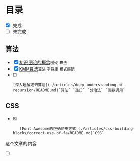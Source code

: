 # 目录

- [x] 完成
- [ ] 未完成

## 算法

- [x]   [初识图论的概念](./articles/graph-theory-first-learn-and-concepts/README.md)`图论` `算法`
- [x]    [KMP算法](./articles/kmp-algorithm/README.md)`算法` `字符串` `模式匹配`
- [ ]     [深入理解递归算法](./articles/deep-understanding-of-recursion/README.md)`算法` `递归` `分治法` `函数调用`

## CSS

- [x]        [Font Awesome的正确使用方式](./articles/css-building-blocks/correct-use-of-fa/README.md)`CSS`

这个文章的内容

- [ ] [   ](articles/test/)
